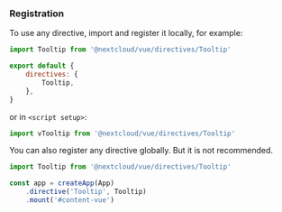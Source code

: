 <!--
 - SPDX-FileCopyrightText: 2020 Nextcloud GmbH and Nextcloud contributors
 - SPDX-License-Identifier: AGPL-3.0-or-later
-->

### Registration

To use any directive, import and register it locally, for example:

```js static
import Tooltip from '@nextcloud/vue/directives/Tooltip'

export default {
    directives: {
        Tooltip,
    },
}
```
or in `<script setup>`:

```js static
import vTooltip from '@nextcloud/vue/directives/Tooltip'
```

You can also register any directive globally. But it is not recommended.

```js static
import Tooltip from '@nextcloud/vue/directives/Tooltip'

const app = createApp(App)
    .directive('Tooltip', Tooltip)
    .mount('#content-vue')
```
